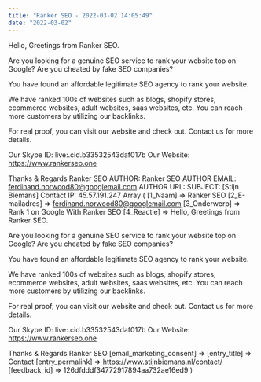 ```yaml
---
title: "Ranker SEO - 2022-03-02 14:05:49"
date: "2022-03-02"
---
```


Hello, Greetings from Ranker SEO.

Are you looking for a genuine SEO service to rank your website top on Google? Are you cheated by fake SEO companies?

You have found an affordable legitimate SEO agency to rank your website.

We have ranked 100s of websites such as blogs, shopify stores, ecommerce websites, adult websites, saas websites, etc. You can reach more customers by utilizing our backlinks.

For real proof, you can visit our website and check out. Contact us for more details.

Our Skype ID: live:.cid.b33532543daf017b Our Website: https://www.rankerseo.one

Thanks & Regards Ranker SEO AUTHOR: Ranker SEO AUTHOR EMAIL: ferdinand.norwood80@googlemail.com AUTHOR URL: SUBJECT: \[Stijn Biemans\] Contact IP: 45.57.191.247 Array ( \[1\_Naam\] => Ranker SEO \[2\_E-mailadres\] => ferdinand.norwood80@googlemail.com \[3\_Onderwerp\] => Rank 1 on Google With Ranker SEO \[4\_Reactie\] => Hello, Greetings from Ranker SEO.

Are you looking for a genuine SEO service to rank your website top on Google? Are you cheated by fake SEO companies?

You have found an affordable legitimate SEO agency to rank your website.

We have ranked 100s of websites such as blogs, shopify stores, ecommerce websites, adult websites, saas websites, etc. You can reach more customers by utilizing our backlinks.

For real proof, you can visit our website and check out. Contact us for more details.

Our Skype ID: live:.cid.b33532543daf017b Our Website: https://www.rankerseo.one

Thanks & Regards Ranker SEO \[email\_marketing\_consent\] => \[entry\_title\] => Contact \[entry\_permalink\] => https://www.stijnbiemans.nl/contact/ \[feedback\_id\] => 126dfdddf34772917894aa732ae16ed9 )
